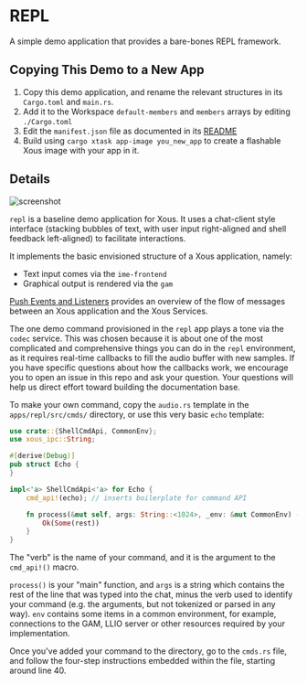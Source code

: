 # REPL

A simple demo application that provides a bare-bones REPL framework.
## Copying This Demo to a New App

1. Copy this demo application, and rename the relevant structures in its `Cargo.toml` and `main.rs`.
2. Add it to the Workspace `default-members` and `members` arrays by editing `./Cargo.toml`
3. Edit the `manifest.json` file as documented in its [README](../README.md)
4. Build using `cargo xtask app-image you_new_app` to create a flashable Xous image with your app in it.
## Details

![screenshot](repl_screenshot.png)

`repl` is a baseline demo application for Xous. It uses a chat-client
style interface (stacking bubbles of text, with user input right-aligned
and shell feedback left-aligned) to facilitate interactions.

It implements the basic envisioned structure of a Xous application, namely:

 - Text input comes via the `ime-frontend`
 - Graphical output is rendered via the `gam`

[Push Events and Listeners](../../wiki/Push-Events-and-Listeners) provides an overview of the flow of
messages between an Xous application and the Xous Services.

The one demo command provisioned in the `repl` app plays a tone via
the `codec` service. This was chosen because it is about one of the most complicated
and comprehensive things you can do in the `repl` environment, as it requires
real-time callbacks to fill the audio buffer with new samples. If you have
specific questions about how the callbacks work, we encourage you to open
an issue in this repo and ask your question. Your questions will help us
direct effort toward building the documentation base.

To make your own command, copy the `audio.rs` template
in the `apps/repl/src/cmds/` directory, or use this very basic `echo`
template:

```Rust
use crate::{ShellCmdApi, CommonEnv};
use xous_ipc::String;

#[derive(Debug)]
pub struct Echo {
}

impl<'a> ShellCmdApi<'a> for Echo {
    cmd_api!(echo); // inserts boilerplate for command API

    fn process(&mut self, args: String::<1024>, _env: &mut CommonEnv) -> Result<Option<String::<1024>>, xous::Error> {
        Ok(Some(rest))
    }
}
```

The "verb" is the name of your command, and it is the argument to the `cmd_api!()` macro.

`process()` is your "main" function, and `args` is a string which contains the
rest of the line that was typed into the chat, minus the verb used to identify
your command (e.g. the arguments, but not tokenized or parsed in
any way). `env` contains some items in a common environment, for example, connections
to the GAM, LLIO server or other resources required by your implementation.

Once you've added your command to the directory, go to the `cmds.rs` file, and follow
the four-step instructions embedded within the file, starting around line 40.
